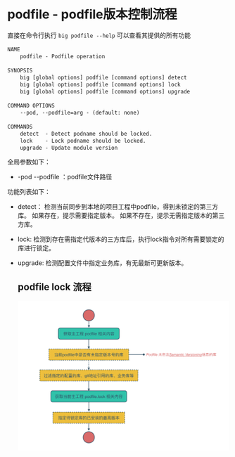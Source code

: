 # podfile - podfile版本控制流程

直接在命令行执行  `big podfile --help` 可以查看其提供的所有功能

```
NAME
    podfile - Podfile operation

SYNOPSIS
    big [global options] podfile [command options] detect
    big [global options] podfile [command options] lock
    big [global options] podfile [command options] upgrade

COMMAND OPTIONS
    --pod, --podfile=arg - (default: none)

COMMANDS
    detect  - Detect podname should be locked.
    lock    - Lock podname should be locked.
    upgrade - Update module version

```

全局参数如下：

- -pod  --podfile ：podfile文件路径

功能列表如下：

- detect：
    检测当前同步到本地的项目工程中podfile，得到未锁定的第三方库。
    如果存在，提示需要指定版本。
    如果不存在，提示无需指定版本的第三方库。

- lock:
    检测到存在需指定代版本的三方库后，执行lock指令对所有需要锁定的库进行锁定。

- upgrade:
    检测配置文件中指定业务库，有无最新可更新版本。

  ## podfile lock 流程

    ![](../../resources/readme/big-keeper-readme.011.png)
